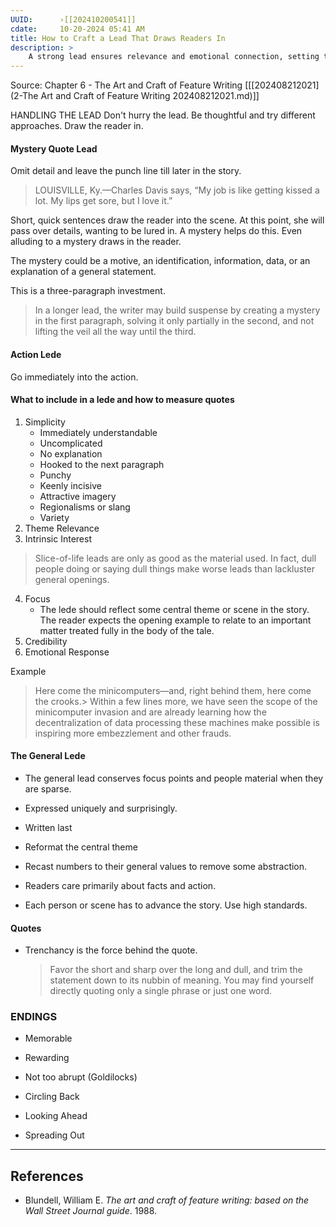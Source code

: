 ```yaml
---
UUID:      ›[[202410200541]] 
cdate:     10-20-2024 05:41 AM
title: How to Craft a Lead That Draws Readers In 
description: >
    A strong lead ensures relevance and emotional connection, setting the stage for a compelling narrative.
---
```

Source: Chapter 6 - The Art and Craft of Feature Writing [[[202408212021](2-The Art and Craft of Feature Writing 202408212021.md)]]

HANDLING THE LEAD
Don't hurry the lead. Be thoughtful and try different approaches. Draw the reader in. 

#### Mystery Quote Lead
Omit detail and leave the punch line till later in the story.
> LOUISVILLE, Ky.—Charles Davis says, “My job is like getting kissed a lot. My lips get sore, but I love it.”

Short, quick sentences draw the reader into the scene. At this point, she will pass over details, wanting to be lured in. A mystery helps do this. Even alluding to a mystery draws in the reader.

The mystery could be a motive, an identification, information, data, or an explanation of a general statement.

This is a three-paragraph investment.
  > In a longer lead, the writer may build suspense by creating a mystery in the first paragraph, solving it only partially in the second, and not lifting the veil all the way until the third.

#### Action Lede
Go immediately into the action. 

#### What to include in a lede and how to measure quotes
1. Simplicity
    - Immediately understandable
    - Uncomplicated
    - No explanation
    - Hooked to the next paragraph 
    - Punchy
    - Keenly incisive
    - Attractive imagery
    - Regionalisms or slang 
    - Variety
2. Theme Relevance
3. Intrinsic Interest
  > Slice-of-life leads are only as good as the material used. In fact, dull people doing or saying dull things make worse leads than lackluster general openings.
4. Focus
     - The lede should reflect some central theme or scene in the story. The reader expects the opening example to relate to an important matter treated fully in the body of the tale.
5. Credibility
6. Emotional Response

Example
  > Here come the minicomputers—and, right behind them, here come the crooks.> 
  > Within a few lines more, we have seen the scope of the minicomputer invasion and are already learning how the decentralization of data processing these machines make possible is inspiring more embezzlement and other frauds.

#### The General Lede
- The general lead conserves focus points and people material when they are sparse.
- Expressed uniquely and surprisingly. 
- Written last
- Reformat the central theme


- Recast numbers to their general values to remove some abstraction.
- Readers care primarily about facts and action. 
- Each person or scene has to advance the story. Use high standards.

#### Quotes 
- Trenchancy is the force behind the quote.
   > Favor the short and sharp over the long and dull, and trim the statement down to its nubbin of meaning. You may find yourself directly quoting only a single phrase or just one word. 


### ENDINGS
- Memorable
- Rewarding
- Not too abrupt (Goldilocks)

- Circling Back
- Looking Ahead
- Spreading Out 


----------------------------------

## References
- Blundell, William E. _The art and craft of feature writing: based on the Wall Street Journal guide_. 1988. 
